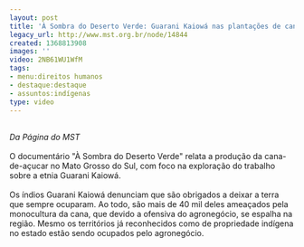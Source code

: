 ```yaml
---
layout: post
title: 'À Sombra do Deserto Verde: Guarani Kaiowá nas plantações de cana'
legacy_url: http://www.mst.org.br/node/14844
created: 1368813908
images: ''
video: 2NB61WU1WfM
tags:
- menu:direitos humanos
- destaque:destaque
- assuntos:indígenas
type: video
---
```

<p><br><em>Da Página do MST</em><br><br>O documentário "À Sombra do Deserto Verde" relata a produção da cana-de-açucar no Mato Grosso do Sul, com foco na exploração do trabalho sobre a etnia Guarani Kaiowá.<br><br>Os índios Guarani Kaiowá denunciam que são obrigados a deixar a terra que sempre ocuparam. Ao todo, são mais de 40 mil deles ameaçados pela monocultura da cana, que devido a ofensiva do agronegócio, se espalha na região. Mesmo os territórios já reconhecidos como de propriedade indígena no estado estão sendo ocupados pelo agronegócio.</p><p><br>&nbsp;<br><object data="http://www.youtube.com/v/2NB61WU1WfM&amp;feature" type="application/x-shockwave-flash" height="500" width="600"><param name="data" value="http://www.youtube.com/v/2NB61WU1WfM&amp;feature"><param name="src" value="http://www.youtube.com/v/2NB61WU1WfM&amp;feature"></object></p><p><br><br>&nbsp;</p>
